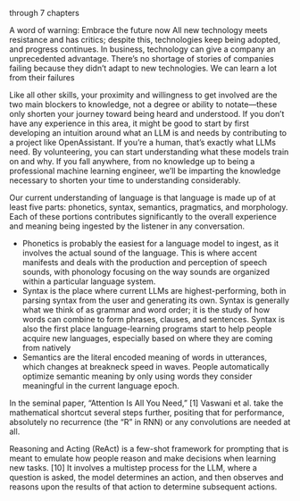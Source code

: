 through 7 chapters

A word of warning: Embrace the future now
All new technology meets resistance and has critics; despite this, technologies keep being adopted, and progress continues. In business, technology can give a company an unprecedented advantage. There’s no shortage of stories of companies failing because they didn’t adapt to new technologies. We can learn a lot from their failures

Like all other skills, your proximity and willingness to get involved are the two main blockers to knowledge, not a degree or ability to notate—these only shorten your journey toward being heard and understood. If you don’t have any experience in this area, it might be good to start by first developing an intuition around what an LLM is and needs by contributing to a project like OpenAssistant. If you’re a human, that’s exactly what LLMs need. By volunteering, you can start understanding what these models train on and why. If you fall anywhere, from no knowledge up to being a professional machine learning engineer, we’ll be imparting the knowledge necessary to shorten your time to understanding considerably.

Our current understanding of language is that language is made up of at least five parts: phonetics, syntax, semantics, pragmatics, and morphology. Each of these portions contributes significantly to the overall experience and meaning being ingested by the listener in any conversation.
- Phonetics is probably the easiest for a language model to ingest, as it involves the actual sound of the language. This is where accent manifests and deals with the production and perception of speech sounds, with phonology focusing on the way sounds are organized within a particular language system.
- Syntax is the place where current LLMs are highest-performing, both in parsing syntax from the user and generating its own. Syntax is generally what we think of as grammar and word order; it is the study of how words can combine to form phrases, clauses, and sentences. Syntax is also the first place language-learning programs start to help people acquire new languages, especially based on where they are coming from natively
- Semantics are the literal encoded meaning of words in utterances, which changes at breakneck speed in waves. People automatically optimize semantic meaning by only using words they consider meaningful in the current language epoch.

In the seminal paper, “Attention Is All You Need,” [1] Vaswani et al. take the mathematical shortcut several steps further, positing that for performance, absolutely no recurrence (the “R” in RNN) or any convolutions are needed at all.

Reasoning and Acting (ReAct) is a few-shot framework for prompting that is meant to emulate how people reason and make decisions when learning new tasks. [10] It involves a multistep process for the LLM, where a question is asked, the model determines an action, and then observes and reasons upon the results of that action to determine subsequent actions.